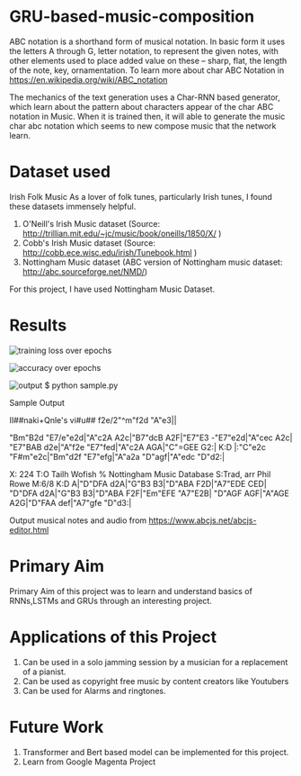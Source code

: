 # GRU-based-music-composition
ABC notation is a shorthand form of musical notation. In basic form it uses the letters A through G, letter notation, to represent the given notes, with other elements used to place added value on these – sharp, flat, the length of the note, key, ornamentation. To learn more about char ABC Notation in https://en.wikipedia.org/wiki/ABC_notation

The mechanics of the text generation uses a Char-RNN based generator, which learn about the pattern about characters appear of the char ABC notation in Music. When it is trained then, it will able to generate the music char abc notation which seems to new compose music that the network learn.

# Dataset used 
Irish Folk Music
As a lover of folk tunes, particularly Irish tunes, I found these datasets immensely helpful.

  1.  O'Neill's Irish Music dataset (Source: http://trillian.mit.edu/~jc/music/book/oneills/1850/X/ )
  2.  Cobb's Irish Music dataset (Source: http://cobb.ece.wisc.edu/irish/Tunebook.html )
  3.  Nottingham Music dataset (ABC version of Nottingham music dataset: http://abc.sourceforge.net/NMD/)

For this project, I have used Nottingham Music Dataset.

# Results
![training loss over epochs](https://user-images.githubusercontent.com/100249684/155656907-6f6dd897-debd-4eb2-b3e9-505ba30145b8.PNG)

![accuracy over epochs](https://user-images.githubusercontent.com/100249684/155656949-a6c1c082-1f38-4d31-afa7-c54f606e2c07.PNG)

![output](https://user-images.githubusercontent.com/100249684/155657024-90d76cdc-3631-4401-b963-581fa6a022b6.PNG)
$ python sample.py

Sample Output 

II##naki+Qnle's vi#u## f2e/2"^m"f2d "A"e3||

"Bm"B2d "E7/e"e2d|"A"c2A A2c|"B7"dcB A2F|"E7"E3 -"E7"e2d|"A"cec A2c|
"E7"BAB d2e|"A"f2e "E7"fed|"A"c2A AGA|"C"=GEE G2:|
K:D
|:"C"e2c "F#m"e2c|"Bm"d2f "E7"efg|"A"a2a "D"agf|"A"edc "D"d2:|


X: 224
T:O Tailh Wofish
% Nottingham Music Database
S:Trad, arr Phil Rowe
M:6/8
K:D
A|"D"DFA d2A|"G"B3 B3|"D"ABA F2D|"A7"EDE CED|
"D"DFA d2A|"G"B3 B3|"D"ABA F2F|"Em"EFE "A7"E2B|
"D"AGF AGF|"A"AGE A2G|"D"FAA def|"A7"gfe "D"d3:|

Output musical notes and audio from https://www.abcjs.net/abcjs-editor.html

# Primary Aim

Primary Aim of this project was to learn and understand basics of RNNs,LSTMs and GRUs through an interesting project.

# Applications of this Project 
1. Can be used in a solo jamming session by a musician for a replacement of a pianist.
2. Can be used as copyright free music by content creators like Youtubers
3. Can be used for Alarms and ringtones.

# Future Work
1. Transformer and Bert based model can be implemented for this project.
2. Learn from Google Magenta Project
